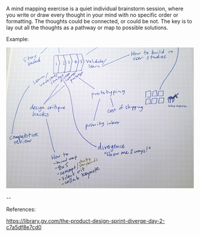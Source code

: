 A mind mapping exercise is a quiet individual brainstorm session, where you write or draw every thought in your mind with no specific order or formatting. The thoughts could be connected, or could be not. The key is to lay out all the thoughts as a pathway or map to possible solutions. 

Example:

![Mind Map](/images/mind-map.jpg?raw=true "Mind Map")


--

References: 

https://library.gv.com/the-product-design-sprint-diverge-day-2-c7a5df8e7cd0
